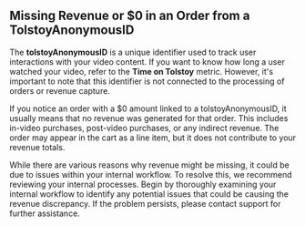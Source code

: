 ## Missing Revenue or $0 in an Order from a TolstoyAnonymousID

The **tolstoyAnonymousID** is a unique identifier used to track user interactions with your video content. If you want to know how long a user watched your video, refer to the **Time on Tolstoy** metric. However, it's important to note that this identifier is not connected to the processing of orders or revenue capture.

If you notice an order with a $0 amount linked to a tolstoyAnonymousID, it usually means that no revenue was generated for that order. This includes in-video purchases, post-video purchases, or any indirect revenue. The order may appear in the cart as a line item, but it does not contribute to your revenue totals.

While there are various reasons why revenue might be missing, it could be due to issues within your internal workflow. To resolve this, we recommend reviewing your internal processes. Begin by thoroughly examining your internal workflow to identify any potential issues that could be causing the revenue discrepancy. If the problem persists, please contact support for further assistance.
